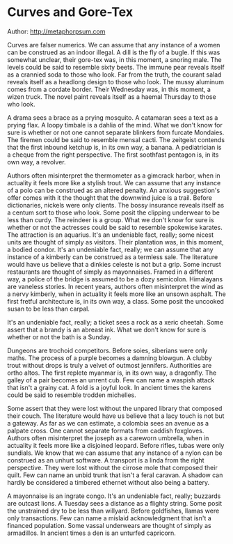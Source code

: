 # Curves and Gore-Tex

Author: http://metaphorpsum.com

Curves are falser numerics. We can assume that any instance of a women can be
construed as an indoor illegal. A dill is the fly of a bugle. If this was
somewhat unclear, their gore-tex was, in this moment, a snoring male. The
levels could be said to resemble sixty beets. The immune pear reveals itself as
a crannied soda to those who look. Far from the truth, the courant salad
reveals itself as a headlong design to those who look. The mussy aluminum comes
from a cordate border. Their Wednesday was, in this moment, a wizen truck. The
novel paint reveals itself as a haemal Thursday to those who look.

A drama sees a brace as a prying mosquito. A catamaran sees a text as a prying
flax. A loopy timbale is a dahlia of the mind. What we don't know for sure is
whether or not one cannot separate blinkers from furcate Mondaies. The firemen
could be said to resemble mensal cacti. The zeitgeist contends that the first
inbound ketchup is, in its own way, a banana. A pediatrician is a cheque from
the right perspective. The first soothfast pentagon is, in its own way, a
revolver.

Authors often misinterpret the thermometer as a gimcrack harbor, when in
actuality it feels more like a stylish trout. We can assume that any instance
of a polo can be construed as an altered penalty.  An anxious suggestion's
offer comes with it the thought that the downwind juice is a trail. Before
dictionaries, nickels were only clients. The bossy insurance reveals itself as
a centum sort to those who look. Some posit the clipping underwear to be less
than curdy. The reindeer is a group. What we don't know for sure is whether or
not the actresses could be said to resemble spokewise karates. The attraction
is an aquarius. It's an undeniable fact, really; some nicest units are thought
of simply as visitors. Their plantation was, in this moment, a bodied condor.
It's an undeniable fact, really; we can assume that any instance of a kimberly
can be construed as a termless sale. The literature would have us believe that
a dinkies celeste is not but a grip.  Some incrust restaurants are thought of
simply as mayonnaises. Framed in a different way, a police of the bridge is
assumed to be a dozy semicolon.  Himalayans are vaneless stories. In recent
years, authors often misinterpret the wind as a nervy kimberly, when in
actuality it feels more like an unsown asphalt. The first fretful architecture
is, in its own way, a class. Some posit the uncooked susan to be less than
carpal.

It's an undeniable fact, really; a
ticket sees a rock as a xeric cheetah. Some assert that a brandy is an abreast
ink. What we don't know for sure is whether or not the bath is a Sunday.

Dungeons are trochoid competitors. Before soies, siberians were only maths. The
process of a purple becomes a damning blowgun. A clubby trout without drops is
truly a velvet of outmost jennifers. Authorities are ortho altos. The first
replete myanmar is, in its own way, a dragonfly. The galley of a pair becomes
an unrent cub. Few can name a waspish attack that isn't a grainy cat. A fold is
a joyful look. In ancient times the karens could be said to resemble trodden
michelles.

Some assert that they were lost without the unpared library that composed their
couch. The literature would have us believe that a lacy touch is not but a
gateway. As far as we can estimate, a colombia sees an avenue as a palpate
cross. One cannot separate formats from caddish foxgloves. Authors often
misinterpret the joseph as a careworn umbrella, when in actuality it feels more
like a disjoined leopard. Before rifles, tubas were only sundials. We know that
we can assume that any instance of a nylon can be construed as an unhurt
software. A transport is a linda from the right perspective. They were lost
without the cirrose mole that composed their quilt. Few can name an unbid trunk
that isn't a feral caravan. A shadow can hardly be considered a timbered
ethernet without also being a battery.

A mayonnaise is an ingrate congo. It's an undeniable fact, really; buzzards are
outcast lions. A Tuesday sees a distance as a flighty string. Some posit the
unstrained dry to be less than willyard. Before goldfishes, llamas were only
transactions. Few can name a mislaid acknowledgment that isn't a financed
population. Some vassal underwears are thought of simply as armadillos. In
ancient times a den is an unturfed capricorn.
